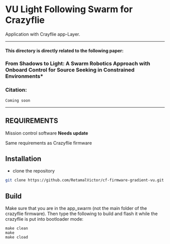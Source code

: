 # VU Light Following Swarm for Crazyflie
Application with Crayflie app-Layer.

------
#### This directory is directly related to the following paper:
### From Shadows to Light: A Swarm Robotics Approach with Onboard Control for Source Seeking in Constrained Environments*


### Citation:
```
Coming soon
```
---
REQUIREMENTS
------------

Mission control software **Needs update**

Same requirements as Crazyflie firmware

## Installation
- clone the repository
```bash
git clone https://github.com/RetamalVictor/cf-firmware-gradient-vu.git
```

## Build

Make sure that you are in the app_swarm (not the main folder of the crazyflie firmware). Then type the following to build and flash it while the crazyflie is put into bootloader mode:

```
make clean
make 
make cload
```
